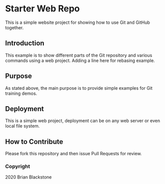 # Starter Web Repo

This is a simple website project for showing how to use Git and GitHub together.

## Introduction

This example is to show different parts of the Git repository and various commands using a web project.
Adding a line here for rebasing example.


## Purpose

As stated above, the main purpose is to provide simple examples for Git training demos.

## Deployment

This is a simple web project, deployment can be on any web server or even local file system.

## How to Contribute

Please fork this repository and then issue Pull Requests for review.

### Copyright
2020 Brian Blackstone

